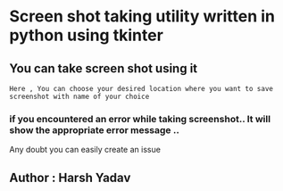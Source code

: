 # Screen shot taking utility written in python using tkinter 
## You can take screen shot using it 
```
Here , You can choose your desired location where you want to save screenshot with name of your choice
```
### if you encountered an error while taking screenshot.. It will show the appropriate error message ..
Any doubt you can easily create an issue

## Author : Harsh Yadav
